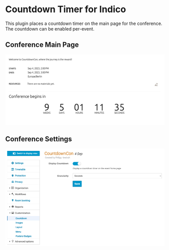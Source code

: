Countdown Timer for Indico
==========================

This plugin places a countdown timer on the main page for the conference. The countdown can be enabled per-event.


Conference Main Page
--------------------
![Image of the countdown timer on the main conference page](./docs/screenshot.png)

Conference Settings
-------------------
![Image of the configuration settings](./docs/settings.png)
